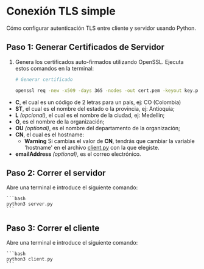 # Conexión TLS simple

Cómo configurar autenticación TLS entre cliente y servidor usando Python.

## Paso 1: Generar Certificados de Servidor

1. Genera los certificados auto-firmados utilizando OpenSSL. Ejecuta estos comandos en la terminal:
   
   ```bash
   # Generar certificado

   openssl req -new -x509 -days 365 -nodes -out cert.pem -keyout key.pem -subj "/C=CO/ST=Antioquia/L=Medellin/O=IUE/OU=Hackeo_etico/CN=cflarios/emailAddress=cflarios@correo.iue.edu.co"
   ```


- **C**, el cual es un código de 2 letras para un país, ej: CO (Colombia)
- **ST**, el cual es el nombre del estado o la provincia, ej: Antioquia;
- **L** *(opcional)*, el cual es el nombre de la ciudad, ej: Medellin;
- **O**, es el nombre de la organización;
- **OU** *(optional)*, es el nombre del departamento de la organización;
- **CN**, el cual es el hostname:
  - **Warning** Si cambias el valor de **CN**, tendrás que cambiar la variable 'hostname' en el archivo [client.py](client.py) con la que elegiste.
- **emailAddress** *(optional)*, es el correo electrónico.

## Paso 2: Correr el servidor

Abre una terminal e introduce el siguiente comando:

    ```bash
    python3 server.py
    ```

## Paso 3: Correr el cliente

Abre una terminal e introduce el siguiente comando:

    ```bash
    python3 client.py
    ```